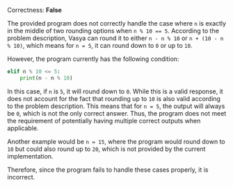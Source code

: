Correctness: **False**

The provided program does not correctly handle the case where `n` is exactly in the middle of two rounding options when `n % 10 == 5`. According to the problem description, Vasya can round it to either `n - n % 10` or `n + (10 - n % 10)`, which means for `n = 5`, it can round down to `0` or up to `10`. 

However, the program currently has the following condition:

```python
elif n % 10 <= 5:
    print(n - n % 10)
```

In this case, if `n` is `5`, it will round down to `0`. While this is a valid response, it does not account for the fact that rounding up to `10` is also valid according to the problem description. This means that for `n = 5`, the output will always be `0`, which is not the only correct answer. Thus, the program does not meet the requirement of potentially having multiple correct outputs when applicable. 

Another example would be `n = 15`, where the program would round down to `10` but could also round up to `20`, which is not provided by the current implementation.

Therefore, since the program fails to handle these cases properly, it is incorrect.